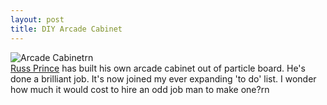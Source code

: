```yaml
--- 
layout: post
title: DIY Arcade Cabinet
---
```

![Arcade Cabinet](http://www.russprince.com/cabinet/images/my_game_cabinet.jpg "Arcade Cabinet")rn<br />[Russ Prince](http://www.russprince.com/cabinet/) has built his own arcade cabinet out of particle board. He's done a brilliant job. It's now joined my ever expanding 'to do' list. I wonder how much it would cost to hire an odd job man to make one?rn
